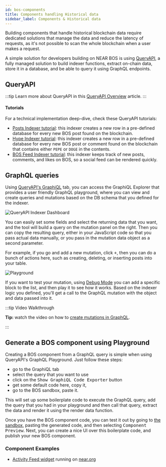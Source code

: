 ```yaml
---
id: bos-components
title: Components handling Historical data
sidebar_label: Components & Historical data
---
```


Building components that handle historical blockchain data require dedicated solutions that manage the data and reduce the latency of requests, as it's not possible to scan the whole blockchain when a user makes a request.

A simple solution for developers building on NEAR BOS is using [QueryAPI](intro.md), a fully managed solution to build indexer functions, extract on-chain data, store it in a database, and be able to query it using GraphQL endpoints.

## QueryAPI

:::tip
Learn more about QueryAPI in this [QueryAPI Overview](intro.md) article.
:::

#### Tutorials

For a technical implementation deep-dive, check these QueryAPI tutorials:

- [Posts Indexer tutorial](../tutorial/indexer-tutorials/posts-indexer.md): this indexer creates a new row in a pre-defined database for every new BOS post found on the blockchain.
- [Hype Indexer tutorial](../tutorial/indexer-tutorials/hype-indexer.md): this indexer creates a new row in a pre-defined database for every new BOS post or comment found on the blockchain that contains either `PEPE` or `DOGE` in the contents.
- [BOS Feed Indexer tutorial](../tutorial/indexer-tutorials/feed-indexer.md): this indexer keeps track of new posts, comments, and likes on BOS, so a social feed can be rendered quickly.

## GraphQL queries

Using [QueryAPI's GraphiQL](index-function.md#mutations-in-graphql) tab, you can access the GraphiQL Explorer that provides a user friendly GraphQL playground, where you can view and create queries and mutations based on the DB schema that you defined for the indexer.

![QueryAPI Indexer Dashboard](/docs/assets/QAPIgraphiql.png)

You can easily set some fields and select the returning data
that you want, and the tool will build a query on the mutation panel on the right.
Then you can copy the resulting query, either in your JavaScript code so that you pass actual
data manually, or you pass in the mutation data object as a second parameter.

For example, if you go and add a new mutation, click <kbd>+</kbd>, then you can do a bunch of actions here, such as creating, deleting, or inserting posts into your table.

![Playground](/docs/assets/QAPIScreen.gif)

If you want to test your mutation, using [Debug Mode](index-function.md#local-debug-mode) you can add a specific
block to the list, and then play it to see how it works.
Based on the indexer logic you defined, you'll get a call to the GraphQL mutation with the object
and data passed into it.

:::tip Video Walkthrough

**Tip:** watch the video on how to [create mutations in GraphQL](https://www.youtube.com/watch?v=VwO6spk8D58&t=781s).

:::

## Generate a BOS component using Playground

Creating a BOS component from a GraphQL query is simple when using QueryAPI's GraphQL Playground. Just follow these steps:

- go to the GraphiQL tab
- select the query that you want to use
- click on the <kbd>Show GraphiQL Code Exporter</kbd> button
- get some default code here, copy it,
- go to the BOS sandbox, paste it.


This will set up some boilerplate code to execute the GraphQL query, add the query that you had
in your playground and then call that query, extract the data and render it using the
render data function.

Once you have the BOS component code, you can test it out by going to [the sandbox](https://near.org/sandbox),
pasting the generated code, and then selecting <kbd>Component Preview</kbd>.
Next, you can create a nice UI over this boilerplate code, and publish your new BOS component.

### Component Examples

- [Activity Feed widget](https://near.org/near/widget/ComponentDetailsPage?src=roshaan.near/widget/user-activity-feed&tab=source) running on [near.org](https://near.org)

<!--
- Example of BOS component using BigQuery
-->
